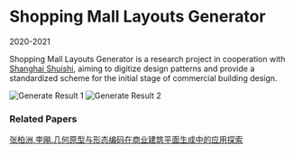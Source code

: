 # Shopping Mall Layouts Generator
2020-2021

Shopping Mall Layouts Generator is a research project in cooperation with [Shanghai Shuishi](https://www.shuishi.com/), aiming to digitize design patterns and provide a standardized scheme for the initial stage of commercial building design.

![Generate Result 1](https://archialgo-com-sources.oss-cn-hangzhou.aliyuncs.com/images/img-shopping-mall-planning-generator0.jpg "Generate Result 1")
![Generate Result 2](https://archialgo-com-sources.oss-cn-hangzhou.aliyuncs.com/images/img-shopping-mall-planning-generator.jpg "Generate Result 2")

### Related Papers
[张柏洲,李飚.几何原型与形态编码在商业建筑平面生成中的应用探索](https://archialgo-com-sources.oss-cn-hangzhou.aliyuncs.com/pdf/pdf-strategies-commercial.pdf "PDF")